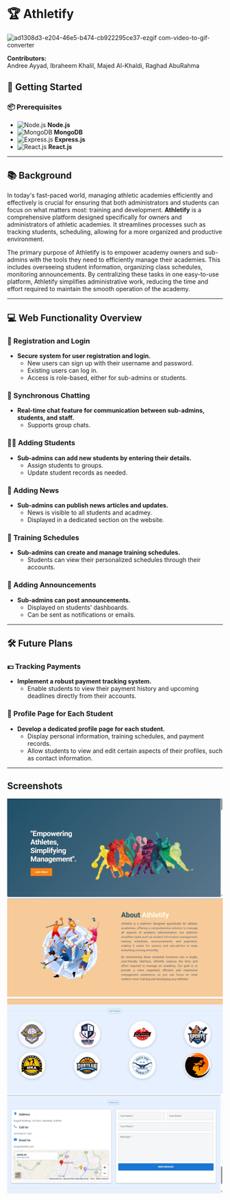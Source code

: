 # 🏆 Athletify
![ad1308d3-e204-46e5-b474-cb922295ce37-ezgif com-video-to-gif-converter](https://github.com/user-attachments/assets/b6e35f2b-9ae0-4c5e-a3a9-83e4e03e2bcb)

**Contributors:**  
Andree Ayyad, Ibraheem Khalil, Majed Al-Khaldi, Raghad AbuRahma

## 🚀 Getting Started

### 📦 Prerequisites

- ![Node.js](https://img.shields.io/badge/Node.js-43853D?style=for-the-badge&logo=node.js&logoColor=white) **Node.js**
- ![MongoDB](https://img.shields.io/badge/MongoDB-4EA94B?style=for-the-badge&logo=mongodb&logoColor=white) **MongoDB**
- ![Express.js](https://img.shields.io/badge/Express.js-404D59?style=for-the-badge) **Express.js**
- ![React.js](https://img.shields.io/badge/React.js-61DAFB?style=for-the-badge&logo=react&logoColor=black) **React.js**


---

## 📚 Background

In today's fast-paced world, managing athletic academies efficiently and effectively is crucial for ensuring that both administrators and students can focus on what matters most: training and development. **Athletify** is a comprehensive platform designed specifically for owners and administrators of athletic academies. It streamlines processes such as tracking students, scheduling, allowing for a more organized and productive environment.

The primary purpose of Athletify is to empower academy owners and sub-admins with the tools they need to efficiently manage their academies. This includes overseeing student information, organizing class schedules, monitoring announcements. By centralizing these tasks in one easy-to-use platform, Athletify simplifies administrative work, reducing the time and effort required to maintain the smooth operation of the academy.

---

## 💻 Web Functionality Overview

### 🔐 Registration and Login
- **Secure system for user registration and login.**
  - New users can sign up with their username and password.
  - Existing users can log in.
  - Access is role-based, either for sub-admins or students.

### 💬 Synchronous Chatting
- **Real-time chat feature for communication between sub-admins, students, and staff.**
  - Supports group chats.

### 🧑‍🎓 Adding Students
- **Sub-admins can add new students by entering their details.**
  - Assign students to groups.
  - Update student records as needed.

### 📰 Adding News
- **Sub-admins can publish news articles and updates.**
  - News is visible to all students and acadmey.
  - Displayed in a dedicated section on the website.

### 📅 Training Schedules
- **Sub-admins can create and manage training schedules.**
  - Students can view their personalized schedules through their accounts.

### 📢 Adding Announcements
- **Sub-admins can post announcements.**
  - Displayed on students’ dashboards.
  - Can be sent as notifications or emails.

---

## 🛠️ Future Plans

### 💵 Tracking Payments
- **Implement a robust payment tracking system.**
  - Enable students to view their payment history and upcoming deadlines directly from their accounts.

### 👤 Profile Page for Each Student
- **Develop a dedicated profile page for each student.**
  - Display personal information, training schedules, and payment records.
  - Allow students to view and edit certain aspects of their profiles, such as contact information.
---

## Screenshots



![Screenshot 1](https://github.com/ibrahim-ak/Athletify/blob/master/screenshot-1724584498676.png)
![Screenshot 2](https://github.com/ibrahim-ak/Athletify/blob/master/screenshot-1724584601776.png)
![Screenshot 1](https://github.com/ibrahim-ak/Athletify/blob/master/screenshot-1724584662880.png)
![Screenshot 1](https://github.com/ibrahim-ak/Athletify/blob/master/screenshot-1724584736213.png)
